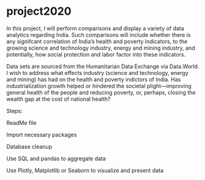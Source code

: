 # project2020

In this project, I will perform comparisons and display a variety of data analytics regarding India. 
Such comparisons will include whether there is any signifcant correlation of India’s health and poverty indicators,
to the growing science and technology industry, energy and mining industry, and potentially, 
how social protection and labor factor into these indicators.

Data sets are sourced from the Humanitarian Data Exchange via Data.World. 
I wish to address what effects industry (science and technology, energy and mining) 
has had on the health and poverty indictors of India. Has industrialization growth helped or hindered 
the societal plight—improving general health of the people and reducing poverty, or, perhaps, 
closing the wealth gap at the cost of national health?

 Steps:
 
 ReadMe file
 
 Import necessary packages
 
 Database cleanup 
 
 Use SQL and pandas to aggregate data
 
 Use Plotly, Matplotlib or Seaborn to visualize and present data
 

